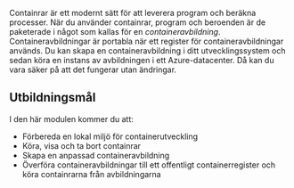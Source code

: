 Containrar är ett modernt sätt för att leverera program och beräkna processer. När du använder containrar, program och beroenden är de paketerade i något som kallas för en *containeravbildning*. Containeravbildningar är portabla när ett register för containeravbildningar används. Du kan skapa en containeravbildning i ditt utvecklingssystem och sedan köra en instans av avbildningen i ett Azure-datacenter. Då kan du vara säker på att det fungerar utan ändringar.

## <a name="learning-objectives"></a>Utbildningsmål

I den här modulen kommer du att:
- Förbereda en lokal miljö för containerutveckling
- Köra, visa och ta bort containrar
- Skapa en anpassad containeravbildning
- Överföra containeravbildningar till ett offentligt containerregister och köra containrarna från avbildningarna